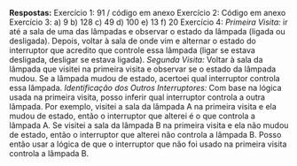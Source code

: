 **Respostas:**
Exercício 1: 91 / código em anexo
Exercício 2: Código em anexo
Exercício 3:
  a) 9
  b) 128
  c) 49
  d) 100
  e) 13
  f) 20
Exercício 4: 
*Primeira Visita:* ir até a sala de uma das lâmpadas e observar o estado da lâmpada (ligada ou desligada). Depois, voltar à sala de onde vim e alternar o estado do interruptor que acredito que controle essa lâmpada (ligar se estava desligada, desligar se estava ligada).
*Segunda Visita:* Voltar à sala da lâmpada que visitei na primeira visita e observar se o estado da lâmpada mudou. Se a lâmpada mudou de estado, acertoei qual interruptor controla essa lâmpada.
*Identificação dos Outros Interruptores:* Com base na lógica usada na primeira visita, posso inferir qual interruptor controla a outra lâmpada. Por exemplo, visitei a sala da lâmpada A na primeira visita e ela mudou de estado, então o interruptor que  alterei é o que controla a lâmpada A. Se visitei a sala da lâmpada B na primeira visita e ela não mudou de estado, então o interruptor que alterei não controla a lâmpada B. Posso então usar a lógica de que o interruptor que não foi usado na primeira visita controla a lâmpada B.
